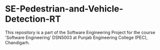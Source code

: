# SE-Pedestrian-and-Vehicle-Detection-RT
This repository is a part of the Software Engineering Project for the course 'Software Engineering' DSN5003 at Punjab Engineering College (PEC), Chandigarh.

